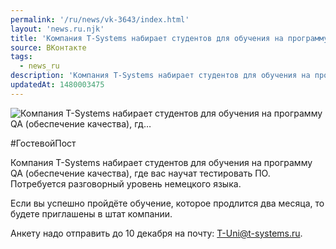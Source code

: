 ```yaml
---
permalink: '/ru/news/vk-3643/index.html'
layout: 'news.ru.njk'
title: 'Компания T-Systems набирает студентов для обучения на программу QA (обеспечение качества), гд'
source: ВКонтакте
tags:
  - news_ru
description: 'Компания T-Systems набирает студентов для обучения на программу QA (обеспечение качества), гд…'
updatedAt: 1480003475
---
```

![Компания T-Systems набирает студентов для обучения на программу QA (обеспечение качества), гд…](https://sun9-47.userapi.com/impf/c626320/v626320195/56598/OGmNeWC4E8I.jpg?size=1280x853&quality=96&sign=05891f72db0b188d6a411e9a34d02235&c_uniq_tag=4OzUAKR-P3UHQAbipVC-mDRUNy1BMNI2rsk2qy8EKFs&type=album)

#ГостевойПост

Компания T-Systems набирает студентов для обучения на программу QA (обеспечение качества), где вас научат тестировать ПО. Потребуется разговорный уровень немецкого языка.

Если вы успешно пройдёте обучение, которое продлится два месяца, то будете приглашены в штат компании.

Анкету надо отправить до 10 декабря на почту: T-Uni@t-systems.ru.
